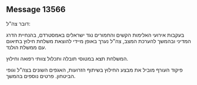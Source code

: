 ## Message 13566

דובר צה"ל:

בעקבות אירועי האלימות הקשים והחמורים נגד ישראלים באמסטרדם, בהנחיית הדרג המדיני ובהמשך להערכת המצב, צה"ל נערך באופן מיידי להוצאת משלחת חילוץ בתיאום עם ממשלת הולנד.

המשלחת תצא במטוסי תובלה ותכלול צוותי רפואה וחילוץ.

פיקוד העורף מוביל את מבצע החילוץ בשיתוף הזרועות, האגפים השונים בצה"ל וגופי הביטחון.
פרטים נוספים בהמשך.

